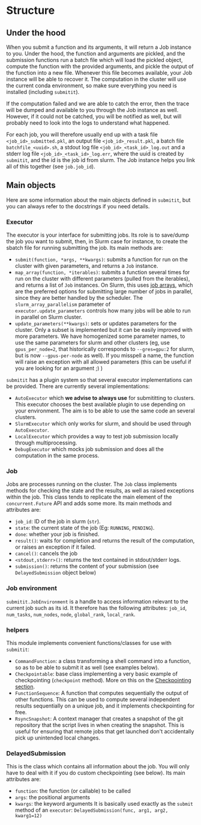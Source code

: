 # Structure

## Under the hood

When you submit a function and its arguments, it will return a Job instance to you. Under the hood, the function and arguments are
pickled, and the submission functions run a batch file which will load the pickled object, compute the function
with the provided arguments, and pickle the output of the function into a new file. Whenever this file becomes available, your Job instance
will be able to recover it. The computation in the cluster will use the current conda environment, so make sure everything you need is installed (including `submitit`).

If the computation failed and we are able to catch the error, then the trace will be dumped and available to you through the Job instance as well.
However, if it could not be catched, you will be notified as well, but will probably need to look into the logs to understand what happened.

For each job, you will therefore usually end up with a task file `<job_id>_submitted.pkl`, an output file `<job_id>_result.pkl`,
a batch file `batchfile_<uuid>.sh`, a stdout log file `<job_id>_<task_id>_log.out` and a stderr log file `<job_id>_<task_id>_log.err`, where the uuid
is created by `submitit`, and the id is the job id from slurm. The Job instance helps you link all of this together (see `job.job_id`).

## Main objects

Here are some information about the main objects defined in `submitit`, but you can always refer to the docstrings if you need details.

### Executor

The executor is your interface for submitting jobs. Its role is to save/dump the job you want to submit,
then, in Slurm case for instance, to create the sbatch file for running submitting the job.
Its main methods are:
 - `submit(function, *args, **kwargs)`: submits a function for run on the cluster with given parameters, and returns
   a `Job` instance.
 - `map_array(function, *iterables)`: submits a function several times for run on the cluster with different parameters
   (pulled from the iterables), and returns a list of `Job` instances. On Slurm, this uses [job arrays](https://slurm.schedmd.com/job_array.html),
   which are the preferred options for submitting large number of jobs in parallel, since they are better handled by the scheduler.
   The `slurm_array_parallelism` parameter of `executor.update_parameters` controls how many jobs will be able to run in parallel on Slurm cluster.
 - `update_parameters(**kwargs)`: sets or updates parameters for the cluster. Only a subset is implemented but
   it can be easily improved with more parameters. We have homogenized some parameter names, to use the same
   parameters for slurm and other clusters (eg, use `gpus_per_node=2`, that historically corresponds to `--gres=gpu:2` for slurm, but is now `--gpus-per-node` as well).
   If you misspell a name, the function will raise an exception with all allowed parameters (this can be useful if you are looking for
   an argument ;) )

`submitit` has a plugin system so that several executor implementations can be provided. There are currently several implementations:
- `AutoExecutor` which **we advise to always use** for submititting to clusters. This executor chooses the best available plugin to use depending on your environment. The aim is to be able to use the same code an several clusters.
- `SlurmExecutor` which only works for slurm, and should be used through `AutoExecutor`.
- `LocalExecutor` which provides a way to test job submission locally through multiprocessing.
- `DebugExecutor` which mocks job submission and does all the computation in the same process.


### Job

Jobs are processes running on the cluster. The `Job` class implements methods for checking the state and the results, as well as
raised exceptions within the job. This class tends to replicate the main element of the  `concurrent.Future` API and adds some more.
Its main methods and attributes are:
 - `job_id`: ID of the job in slurm (`str`).
 - `state`: the current state of the job (Eg: `RUNNING`, `PENDING`).
 - `done`: whether your job is finished.
 - `result()`: waits for completion and returns the result of the computation, or raises an exception if it failed.
 - `cancel()`: cancels the job
 - `<stdout,stderr>()`: returns the text contained in stdout/stderr logs.
 - `submission()`: returns the content of your submission (see `DelayedSubmission` object below)

### Job environment

`submitit.JobEnvironment` is a handle to access information relevant to the current job such as its id. It therefore has the following attributes:
`job_id`, `num_tasks`, `num_nodes`, `node`, `global_rank`, `local_rank`.

### helpers

This module implements convenient functions/classes for use with `submitit`:
 - `CommandFunction`: a class transforming a shell command into a function, so as to be able to submit it as well (see examples below).
 - `Checkpointable`: base class implementing a very basic example of checkpointing (`checkpoint` method). More on this on the [Checkpointing section](https://github.com/facebookincubator/submitit/blob/master/docs/checkpointing.md).
 - `FunctionSequence`: A function that computes sequentially the output of other functions. This can be used
 to compute several independent results sequentially on a unique job, and it implements checkpointing for free.
 - `RsyncSnapshot`: A context manager that creates a snapshot of the git repository that the script lives in
    when creating the snapshot.  This is useful for ensuring that remote jobs that get launched don't accidentally 
    pick up unintended local changes.


### DelayedSubmission

This is the class which contains all information about the job. You will only have to deal with it if you do
custom checkpointing (see below). Its main attributes are:
- `function`: the function (or callable) to be called
- `args`: the positional arguments
- `kwargs`: the keyword arguments
It is basically used exactly as the `submit` method of an `executor`: `DelayedSubmission(func, arg1, arg2, kwarg1=12)`
